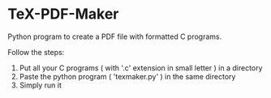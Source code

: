TeX-PDF-Maker
=============

Python program to create a PDF file with formatted C programs.

Follow the steps:

1. Put all your C programs ( with '.c' extension in small letter ) in a directory
2. Paste the python program ( 'texmaker.py' ) in the same directory
3. Simply run it
